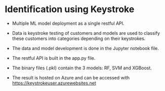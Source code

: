 # Identification using Keystroke

* Multiple ML model deployment as a single restful API. 

* Data is keystroke testing of customers and models are used to classify these customers into categories depending on their keystrokes.

* The data and model development is done in the Jupyter notebook file.

* The restful API is built in the app.py file.

* The binary files (.pkl) contain the 3 models: RF, SVM and XGBoost.

* The result is hosted on Azure and can be accessed with https://keystrokeuser.azurewebsites.net
